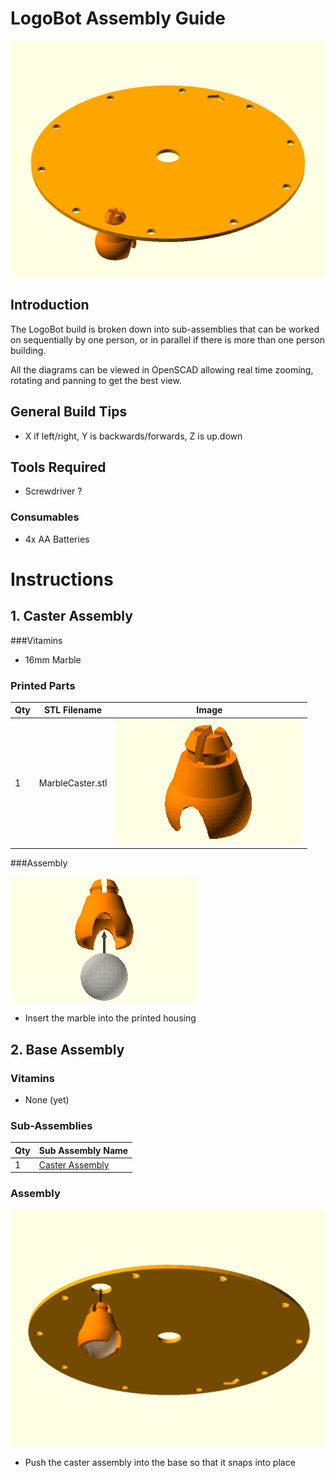 # LogoBot Assembly Guide

![LogoBot](images/LogoBot.png)


## Introduction

The LogoBot build is broken down into sub-assemblies that can be worked on sequentially by one person, or in parallel if there is more than one person building.

All the diagrams can be viewed in OpenSCAD allowing real time zooming, rotating and panning to get the best view.


## General Build Tips

* X if left/right, Y is backwards/forwards, Z is up.down


## Tools Required

* Screwdriver ?

### Consumables

* 4x AA Batteries



# Instructions



## 1. Caster Assembly

###Vitamins

* 16mm Marble

### Printed Parts

| Qty | STL Filename | Image |
| -- | -- | -- |
| 1 | MarbleCaster.stl | ![](images/MarbleCaster_STL.png) |


###Assembly

![](images/MarbleCasterAssembly.png)

* Insert the marble into the printed housing


## 2. Base Assembly

### Vitamins

* None (yet)

### Sub-Assemblies

| Qty | Sub Assembly Name |
| -- | -- |
| 1 | [Caster Assembly](#1-caster-assembly) |


### Assembly

![](images/LogoBotAssembly.png)

* Push the caster assembly into the base so that it snaps into place
